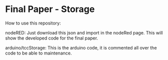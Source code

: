 # Final Paper - Storage 

How to use this repository:

nodeRED: Just download this json and import in the nodeRed page. This will show the developed code for the final paper.

arduino/tccStorage: This is the arduino code, it is commented all over the code to be able to maintenance.
